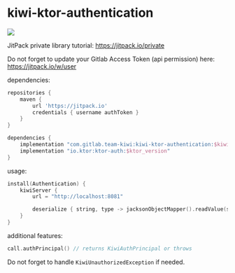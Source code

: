 # kiwi-ktor-authentication

[![](https://jitpack.io/v/com.gitlab.team-kiwi/kiwi-ktor-authentication.svg)](https://jitpack.io/#com.gitlab.team-kiwi/kiwi-ktor-authentication)

JitPack private library tutorial:
https://jitpack.io/private

Do not forget to update your Gitlab Access Token (api permission) here: https://jitpack.io/w/user


dependencies:
```gradle
repositories {
    maven {
        url 'https://jitpack.io'
        credentials { username authToken }
    }
}

dependencies {
    implementation "com.gitlab.team-kiwi:kiwi-ktor-authentication:$kiwi_ktor_authentication"
    implementation "io.ktor:ktor-auth:$ktor_version"
}
```



usage:
```kotlin
install(Authentication) {
    kiwiServer {
        url = "http://localhost:8081"

        deserialize { string, type -> jacksonObjectMapper().readValue(string, type.javaObjectType) }
    }
}
```

additional features:
```kotlin
call.authPrincipal() // returns KiwiAuthPrincipal or throws
```

Do not forget to handle `KiwiUnauthorizedException` if needed.

